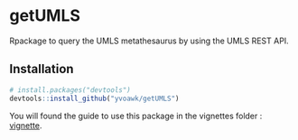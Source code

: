 # getUMLS
Rpackage to query the UMLS metathesaurus by using the UMLS REST API.

## Installation
```r
# install.packages("devtools")
devtools::install_github("yvoawk/getUMLS")
```
You will found the guide to use this package in the vignettes folder : [vignette](https://github.com/yvoawk/getUMLS/blob/master/vignettes/vignette.md).
